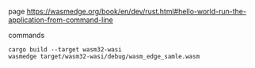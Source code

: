 page
https://wasmedge.org/book/en/dev/rust.html#hello-world-run-the-application-from-command-line

commands
```
cargo build --target wasm32-wasi
wasmedge target/wasm32-wasi/debug/wasm_edge_samle.wasm
```
